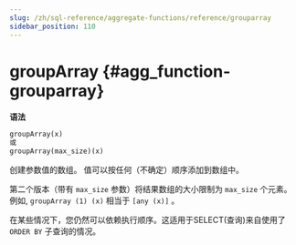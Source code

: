 ```yaml
---
slug: /zh/sql-reference/aggregate-functions/reference/grouparray
sidebar_position: 110
---
```


# groupArray {#agg_function-grouparray}

**语法**
``` sql
groupArray(x)
或
groupArray(max_size)(x)
```

创建参数值的数组。
值可以按任何（不确定）顺序添加到数组中。

第二个版本（带有 `max_size` 参数）将结果数组的大小限制为 `max_size` 个元素。
例如, `groupArray (1) (x)` 相当于 `[any (x)]` 。

在某些情况下，您仍然可以依赖执行顺序。这适用于SELECT(查询)来自使用了 `ORDER BY` 子查询的情况。
